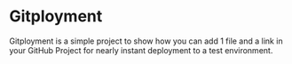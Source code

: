 # Gitployment
Gitployment is a simple project to show how you can add 1 file and a link in your GitHub Project for nearly instant deployment to a test environment.
